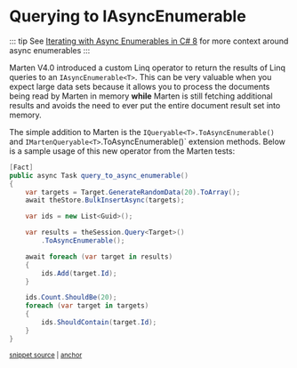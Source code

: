 # Querying to IAsyncEnumerable

::: tip
See [Iterating with Async Enumerables in C# 8](https://docs.microsoft.com/en-us/archive/msdn-magazine/2019/november/csharp-iterating-with-async-enumerables-in-csharp-8)
for more context around async enumerables
:::

Marten V4.0 introduced a custom Linq operator to return the results of Linq queries to
an `IAsyncEnumerable<T>`. This can be very valuable when you expect large data sets because
it allows you to process the documents being read by Marten in memory **while** Marten
is still fetching additional results and avoids the need to ever put the entire document
result set into memory.

The simple addition to Marten is the `IQueryable<T>.ToAsyncEnumerable()` and `IMartenQueryable<T>`.ToAsyncEnumerable()`
extension methods. Below is a sample usage of this new operator from the Marten tests:

<!-- snippet: sample_query_to_async_enumerable -->
<a id='snippet-sample_query_to_async_enumerable'></a>
```cs
[Fact]
public async Task query_to_async_enumerable()
{
    var targets = Target.GenerateRandomData(20).ToArray();
    await theStore.BulkInsertAsync(targets);

    var ids = new List<Guid>();

    var results = theSession.Query<Target>()
        .ToAsyncEnumerable();

    await foreach (var target in results)
    {
        ids.Add(target.Id);
    }

    ids.Count.ShouldBe(20);
    foreach (var target in targets)
    {
        ids.ShouldContain(target.Id);
    }
}
```
<sup><a href='https://github.com/JasperFx/marten/blob/master/src/DocumentDbTests/Reading/Linq/invoking_query_with_ToAsyncEnumerable.cs#L18-L43' title='Snippet source file'>snippet source</a> | <a href='#snippet-sample_query_to_async_enumerable' title='Start of snippet'>anchor</a></sup>
<!-- endSnippet -->
